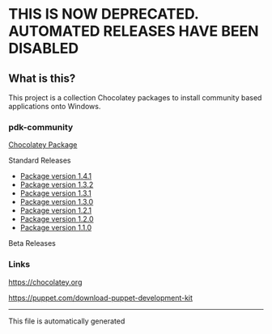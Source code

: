 # THIS IS NOW DEPRECATED.  AUTOMATED RELEASES HAVE BEEN DISABLED

## What is this?
This project is a collection Chocolatey packages to install community based applications onto Windows.

### pdk-community

[Chocolatey Package](https://chocolatey.org/packages/pdk-community)

Standard Releases
* [Package version 1.4.1](pdk-community-1.4.1/)
* [Package version 1.3.2](pdk-community-1.3.2/)
* [Package version 1.3.1](pdk-community-1.3.1/)
* [Package version 1.3.0](pdk-community-1.3.0/)
* [Package version 1.2.1](pdk-community-1.2.1/)
* [Package version 1.2.0](pdk-community-1.2.0/)
* [Package version 1.1.0](pdk-community-1.1.0/)


Beta Releases


### Links
https://chocolatey.org

https://puppet.com/download-puppet-development-kit

---

This file is automatically generated
